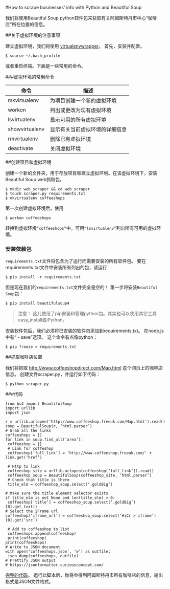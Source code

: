 #How to scrape businesses’ info with Python and Beautiful Soup

我们将使用Beautiful Soup python软件包来获取有关阿姆斯特丹市中心“咖啡店”所在位置的信息。

##关于虚拟环境的注意事项

建立虚拟环境，我们将使用 [virtualenvwrapper](https://virtualenvwrapper.readthedocs.org/en/latest/)。 首先，安装并配置。

    $ source ~/.bash_profile

或者重启终端。下面是一些常用的命令。

###虚拟环境的常用命令

| 命令 | 描述 |
| ------ | ------ |
|mkvirtualenv | 为项目创建一个新的虚拟环境|
|workon | 列出或更改为现有虚拟环境|
|lsvirtualenv | 显示可用的所有虚拟环境|
|showvirtualenv | 显示有关当前虚拟环境的详细信息|
|rmvirtualenv | 删除已有虚拟环境|
|deactivate | 关闭虚拟环境 |

##创建项目和虚拟环境

创建一个新的文件夹，用于存放项目和建立虚拟环境。在该虚拟环境下，安装Beautiful Soup web抓取包。

    $ mkdir web_scraper && cd web_scraper
    $ touch scraper.py requirements.txt
    $ mkvirtualenv coffeeshops

第一次创建虚拟环境后，使用

    $ workon coffeeshops

转换到虚拟环境`“coffeeshops”`中。可用`“lsvirtualenv”`列出所有可用的虚拟环境。

### 安装依赖包

`requirements.txt`文件将包含为了运行而需要安装的所有软件包。 要在requirements.txt文件中安装所有列出的包，请运行

    $ pip install -r requirements.txt

但是现在我们的`requirements.txt`文件完全是空的！ 第一步将安装`Beautiful Soup`包：

    $ pip install beautifulsoup4

>注意： 这儿使用了pip安装和管理python包。其实也可以使用其它工具easy_install或iPython。

安装软件包后，我们必须将已安装的软件包添加到requirements.txt。 在node.js中有“ - save”选项。 这个命令有点像python：

    $ pip freeze > requirements.txt

##抓取咖啡店位置

我们将抓取 http://www.coffeeshopdirect.com/Map.html 这个网页上的咖啡店信息。 创建文件scraper.py，并运行如下代码：

    $ python scraper.py

###代码

    from bs4 import BeautifulSoup
    import urllib
    import json

    r = urllib.urlopen(‘http://www.coffeeshop.freeuk.com/Map.html').read()
    soup = BeautifulSoup(r, ‘html.parser’)
    # Grab all the links
    coffeeshops = []
    for link in soup.find_all(‘area’):
     coffeeshop = {}
     # Link for coffeshop
     coffeeshop[‘full_link’] = ‘http://www.coffeeshop.freeuk.com/' + link.get(‘href’)

     # Http to link
     coffeeshop_site = urllib.urlopen(coffeeshop[‘full_link’]).read()
     coffeeshop_soup = BeautifulSoup(coffeeshop_site, ‘html.parser’)
     # Check that title is there
     title_elm = coffeeshop_soup.select(‘.goldBig’)

    # Make sure the title element selector exists
    if title_elm is not None and len(title_elm) > 0:
     coffeeshop[‘title’] = coffeeshop_soup.select(‘.goldBig’)[0].get_text()
    # Select the iFrame url
    coffeeshop[‘iframe_url’] = coffeeshop_soup.select(‘#iCr > iframe’)[0].get(‘src’)

     # Add to coffeeshop to list
     coffeeshops.append(coffeeshop)
     print(coffeeshop)
    print(coffeeshops)
    # Write to JSON document
    with open(‘coffeeshops.json’, ‘w’) as outfile:
     json.dump(coffeeshops, outfile)
    # Prettify JSON output
    # https://jsonformatter.curiousconcept.com/

[完整的代码](https://github.com/cleechtech/coffeeshopsinamsterdam/blob/master/web_scraper/scraper.py)。 运行此脚本后，你将会得到阿姆斯特丹市所有咖啡店的信息，输出格式是JSON文件格式。